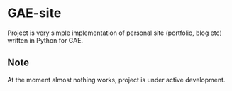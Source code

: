 GAE-site
========

Project is very simple implementation of personal site (portfolio, blog etc) written in Python for GAE.

Note
----
At the moment almost nothing works, project is under active development.
